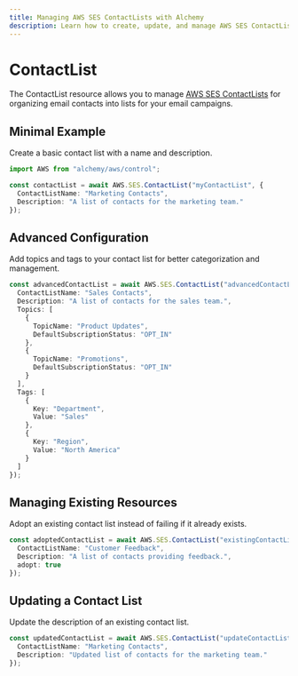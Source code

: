 ```yaml
---
title: Managing AWS SES ContactLists with Alchemy
description: Learn how to create, update, and manage AWS SES ContactLists using Alchemy Cloud Control.
---
```


# ContactList

The ContactList resource allows you to manage [AWS SES ContactLists](https://docs.aws.amazon.com/ses/latest/userguide/) for organizing email contacts into lists for your email campaigns.

## Minimal Example

Create a basic contact list with a name and description.

```ts
import AWS from "alchemy/aws/control";

const contactList = await AWS.SES.ContactList("myContactList", {
  ContactListName: "Marketing Contacts",
  Description: "A list of contacts for the marketing team."
});
```

## Advanced Configuration

Add topics and tags to your contact list for better categorization and management.

```ts
const advancedContactList = await AWS.SES.ContactList("advancedContactList", {
  ContactListName: "Sales Contacts",
  Description: "A list of contacts for the sales team.",
  Topics: [
    {
      TopicName: "Product Updates",
      DefaultSubscriptionStatus: "OPT_IN"
    },
    {
      TopicName: "Promotions",
      DefaultSubscriptionStatus: "OPT_IN"
    }
  ],
  Tags: [
    {
      Key: "Department",
      Value: "Sales"
    },
    {
      Key: "Region",
      Value: "North America"
    }
  ]
});
```

## Managing Existing Resources

Adopt an existing contact list instead of failing if it already exists.

```ts
const adoptedContactList = await AWS.SES.ContactList("existingContactList", {
  ContactListName: "Customer Feedback",
  Description: "A list of contacts providing feedback.",
  adopt: true
});
```

## Updating a Contact List

Update the description of an existing contact list.

```ts
const updatedContactList = await AWS.SES.ContactList("updateContactList", {
  ContactListName: "Marketing Contacts",
  Description: "Updated list of contacts for the marketing team."
});
```